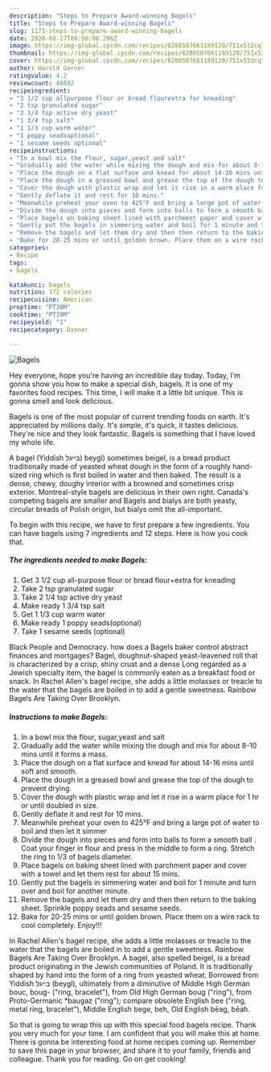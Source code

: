 ```yaml
---
description: "Steps to Prepare Award-winning Bagels"
title: "Steps to Prepare Award-winning Bagels"
slug: 1171-steps-to-prepare-award-winning-bagels
date: 2020-08-17T00:50:08.296Z
image: https://img-global.cpcdn.com/recipes/6288507661189120/751x532cq70/bagels-recipe-main-photo.jpg
thumbnail: https://img-global.cpcdn.com/recipes/6288507661189120/751x532cq70/bagels-recipe-main-photo.jpg
cover: https://img-global.cpcdn.com/recipes/6288507661189120/751x532cq70/bagels-recipe-main-photo.jpg
author: Harold Garner
ratingvalue: 4.2
reviewcount: 46892
recipeingredient:
- "3 1/2 cup allpurpose flour or bread flourextra for kneading"
- "2 tsp granulated sugar"
- "2 1/4 tsp active dry yeast"
- "1 3/4 tsp salt"
- "1 1/3 cup warm water"
- "1 poppy seadsoptional"
- "1 sesame seeds optional"
recipeinstructions:
- "In a bowl mix the flour, sugar,yeast and salt"
- "Gradually add the water while mixing the dough and mix for about 8-10 mins until it forms a mass."
- "Place the dough on a flat surface and knead for about 14-16 mins until soft and smooth."
- "Place the dough in a greased bowl and grease the top of the dough to prevent drying."
- "Cover the dough with plastic wrap and let it rise in a warm place for 1 hr or until doubled in size."
- "Gently deflate it and rest for 10 mins."
- "Meanwhile preheat your oven to 425°F and bring a large pot of water to boil and then let it simmer"
- "Divide the dough into pieces and form into balls to form a smooth ball . Coat your finger in flour and press in the middle to form a ring. Stretch the ring to 1/3 of bagels diameter."
- "Place bagels on baking sheet lined with parchment paper and cover with a towel and let them rest for about 15 mins."
- "Gently put the bagels in simmering water and boil for 1 minute and turn over and boil for another minute."
- "Remove the bagels and let them dry and then then return to the baking sheet. Sprinkle poppy seads and sesame seeds."
- "Bake for 20-25 mins or until golden brown. Place them on a wire rack to cool completely. Enjoy!!!"
categories:
- Recipe
tags:
- bagels

katakunci: bagels 
nutrition: 172 calories
recipecuisine: American
preptime: "PT30M"
cooktime: "PT39M"
recipeyield: "1"
recipecategory: Dinner

---
```



![Bagels](https://img-global.cpcdn.com/recipes/6288507661189120/751x532cq70/bagels-recipe-main-photo.jpg)

Hey everyone, hope you're having an incredible day today. Today, I'm gonna show you how to make a special dish, bagels. It is one of my favorites food recipes. This time, I will make it a little bit unique. This is gonna smell and look delicious.

Bagels is one of the most popular of current trending foods on earth. It's appreciated by millions daily. It's simple, it's quick, it tastes delicious. They're nice and they look fantastic. Bagels is something that I have loved my whole life.

A bagel (Yiddish בײגל) beygl) sometimes beigel, is a bread product traditionally made of yeasted wheat dough in the form of a roughly hand-sized ring which is first boiled in water and then baked. The result is a dense, chewy, doughy interior with a browned and sometimes crisp exterior. Montreal-style bagels are delicious in their own right. Canada&#39;s competing bagels are smaller and Bagels and bialys are both yeasty, circular breads of Polish origin, but bialys omit the all-important.


To begin with this recipe, we have to first prepare a few ingredients. You can have bagels using 7 ingredients and 12 steps. Here is how you cook that.

<!--inarticleads1-->

##### The ingredients needed to make Bagels:

1. Get 3 1/2 cup all-purpose flour or bread flour+extra for kneading
1. Take 2 tsp granulated sugar
1. Take 2 1/4 tsp active dry yeast
1. Make ready 1 3/4 tsp salt
1. Get 1 1/3 cup warm water
1. Make ready 1 poppy seads(optional)
1. Take 1 sesame seeds (optional)


Black People and Democracy. how does a Bagels baker control abstract finances and mortgages? Bagel, doughnut-shaped yeast-leavened roll that is characterized by a crisp, shiny crust and a dense Long regarded as a Jewish specialty item, the bagel is commonly eaten as a breakfast food or snack. In Rachel Allen&#39;s bagel recipe, she adds a little molasses or treacle to the water that the bagels are boiled in to add a gentle sweetness. Rainbow Bagels Are Taking Over Brooklyn. 

<!--inarticleads2-->

##### Instructions to make Bagels:

1. In a bowl mix the flour, sugar,yeast and salt
1. Gradually add the water while mixing the dough and mix for about 8-10 mins until it forms a mass.
1. Place the dough on a flat surface and knead for about 14-16 mins until soft and smooth.
1. Place the dough in a greased bowl and grease the top of the dough to prevent drying.
1. Cover the dough with plastic wrap and let it rise in a warm place for 1 hr or until doubled in size.
1. Gently deflate it and rest for 10 mins.
1. Meanwhile preheat your oven to 425°F and bring a large pot of water to boil and then let it simmer
1. Divide the dough into pieces and form into balls to form a smooth ball . Coat your finger in flour and press in the middle to form a ring. Stretch the ring to 1/3 of bagels diameter.
1. Place bagels on baking sheet lined with parchment paper and cover with a towel and let them rest for about 15 mins.
1. Gently put the bagels in simmering water and boil for 1 minute and turn over and boil for another minute.
1. Remove the bagels and let them dry and then then return to the baking sheet. Sprinkle poppy seads and sesame seeds.
1. Bake for 20-25 mins or until golden brown. Place them on a wire rack to cool completely. Enjoy!!!


In Rachel Allen&#39;s bagel recipe, she adds a little molasses or treacle to the water that the bagels are boiled in to add a gentle sweetness. Rainbow Bagels Are Taking Over Brooklyn. A bagel, also spelled beigel, is a bread product originating in the Jewish communities of Poland. It is traditionally shaped by hand into the form of a ring from yeasted wheat. Borrowed from Yiddish בייגל‎ (beygl), ultimately from a diminutive of Middle High German bouc, boug- (&#34;ring, bracelet&#34;), from Old High German boug (&#34;ring&#34;), from Proto-Germanic *baugaz (&#34;ring&#34;); compare obsolete English bee (&#34;ring, metal ring, bracelet&#34;), Middle English bege, beh, Old English bēag, bēah. 

So that is going to wrap this up with this special food bagels recipe. Thank you very much for your time. I am confident that you will make this at home. There is gonna be interesting food at home recipes coming up. Remember to save this page in your browser, and share it to your family, friends and colleague. Thank you for reading. Go on get cooking!
